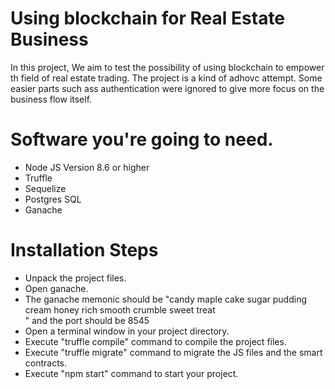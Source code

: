 # Using blockchain for Real Estate Business
In this project, We aim to test the possibility of using blockchain to empower th field of real estate trading. The project is a kind of adhovc attempt. Some easier parts such ass authentication were ignored to give more focus on the business flow itself.
# Software you're going to need.
<ul>
<li>Node JS Version 8.6 or higher</li>
<li>Truffle</li>
<li>Sequelize</li>
<li>Postgres SQL</li>
<li>Ganache</li>
</ul>

# Installation Steps
<ul>
<li>Unpack the project files.</li>
<li>Open ganache.</li>
<li>The ganache memonic should be "candy maple cake sugar pudding cream honey rich smooth crumble sweet treat<br />" and the port should be 8545</li>
<li>Open a terminal window in your project directory.</li>
<li>Execute "truffle compile" command to compile the project files.</li>
<li>Execute "truffle migrate" command to migrate the JS files and the smart contracts.</li>
<li>Execute "npm start" command to start your project.</li>
</ul>
